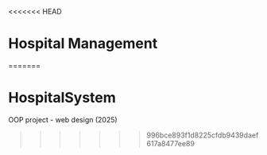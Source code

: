 <<<<<<< HEAD
# Hospital Management 
=======
# HospitalSystem
OOP project - web design (2025)
>>>>>>> 996bce893f1d8225cfdb9439daef617a8477ee89
